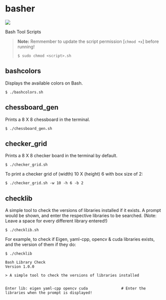 # basher
<a href="LICENSE" ><img src="https://img.shields.io/github/license/1487quantum/basher?style=for-the-badge"/></a>

Bash Tool Scripts

> **Note:** Remmember to update the script permission [`chmod +x`] before running!
> 
> ` $ sudo chmod <script>.sh `

## bashcolors
Displays the available colors on Bash.
```
$ ./bashcolors.sh
```

## chessboard_gen
Prints a 8 X 8 chessboard in the terminal.
```
$ ./chessboard_gen.sh
```

## checker_grid
Prints a 8 X 8 checker board in the terminal by default.
```
$ ./checker_grid.sh
```
To print a checker grid of (width) 10 X (height) 6 with box size of 2:
```
$ ./checker_grid.sh -w 10 -h 6 -b 2
```

## checklib
A simple tool to check the versions of libraries installed if it exists. A prompt would be shown, and enter the respective libraries to be searched. (Note: Leave a space for every different library entered!)
```
$ ./checklib.sh
```
For example, to check if Eigen, yaml-cpp, opencv & cuda libraries exists, and the version of them if they do:
```
$ ./checklib

Bash Library Check
Version 1.0.0

> A simple tool to check the versions of libraries installed


Enter lib: eigen yaml-cpp opencv cuda               # Enter the libraries when the prompt is displayed!

```
